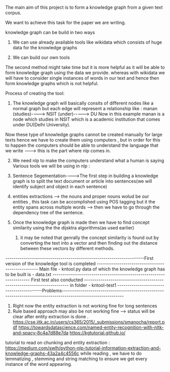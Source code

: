 The main aim of this project is to form a knowledge graph from a given text corpus.

We want to achieve this task for the paper we are writing.

knowledge graph can be build in two ways

1. We can use already available tools like wikidata which consists of huge data for the knowledge graphs

2. We can build our own tools

The second method might take time but it is more helpful as it will be able to form knowledge graph using the data we provide.
whereas with wikidata we will have to consider single instances of words in our text and hence then form knowledge graphs which is not helpful.

Process of creating the tool:


1.  The knowledge graph will basically consits of different nodes like a normal graph but each edge will represent a relationship
like :
manan (studies)----> NSIT (under)-----> DU
Now in this example manan is a node which studies in NSIT which is a academic institution that comes under DU(Delhi University).


Now these type of knowledge graphs cannot be created manually for large texts hence we have to create them using computers , but in order for this to happen the computers should
be able to understand the language that we write ---> this is the part where nlp comes in.

2. We need nlp to make the computers understand what a human is saying
Various tools we will be using in nlp :
  1. Sentence Segementation---->The first step in building a knowledge graph is to split the text document or article into sentences(we will identify subject and object in each sentence)
  2. entities extractions --> the nouns and proper nouns wolud be our entities , this task can be accomplished using POS tagging but it the entity spans across multiple words --> then we have to
  go through the dependency tree of the sentence.

3. Once the knowledge graph is made then we have to find concept similarity using the the dijsktra algorithms(as used earlier)
   1. it may be noted that genrally the concept similarity is found out by converting the text into a vector and then finding out the distance between these vectors by different methods.

--------------------------------------------------------------------First version of the knowledge tool is completed -------------------------------------------------
Main file - kntool.py
data of which the knowledge graph has to be built is - data.txt
------------------------------------------------------------------- First test also conducted ----------------------------------------------------------------------
in folder - kntool-test1
-----------------------------------------Problems------------------------------------------------------------------------------------------------------------
1. Right now the entity extraction is not working fine for long sentences
2. Rule based approach may also be not working fine --> status will be clear after entity extraction is done .
https://cse.iitk.ac.in/users/cs365/2015/_submissions/smanocha/report.pdf
https://towardsdatascience.com/named-entity-recognition-with-nltk-and-spacy-8c4a7d88e7da
https://kgtutorial.github.io/



tutorial to read on chunking and entity extraction : https://medium.com/swlh/python-nlp-tutorial-information-extraction-and-knowledge-graphs-43a2a4c4556c
while reading , we have to do lemmatizing , stemming and string matching to ensure we get every instance of the word appearing.

